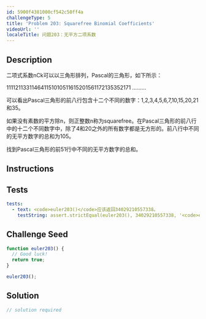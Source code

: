 ```yaml
---
id: 5900f4381000cf542c50ff4a
challengeType: 5
title: 'Problem 203: Squarefree Binomial Coefficients'
videoUrl: ''
localeTitle: 问题203：无平方二项系数
---
```


## Description
<section id="description">二项式系数nCk可以以三角形排列，Pascal的三角形，如下所示： <p> 111121133114641151010511615201561172135352171 ......... </p><p>可以看出Pascal三角形的前八行包含十二个不同的数字：1,2,3,4,5,6,7,10,15,20,21和35。 </p><p>如果没有素数的平方除n，则正整数n称为squarefree。在Pascal三角形的前八行中的十二个不同数字中，除了4和20之外的所有数字都是无方形的。前八行中不同的无平方数字的总和为105。 </p><p>找到Pascal三角形的前51行中不同的无平方数字的总和。 </p></section>

## Instructions
<section id="instructions">
</section>

## Tests
<section id='tests'>

```yml
tests:
  - text: <code>euler203()</code>应该返回34029210557338。
    testString: assert.strictEqual(euler203(), 34029210557338, '<code>euler203()</code> should return 34029210557338.');

```

</section>

## Challenge Seed
<section id='challengeSeed'>

<div id='js-seed'>

```js
function euler203() {
  // Good luck!
  return true;
}

euler203();

```

</div>



</section>

## Solution
<section id='solution'>

```js
// solution required
```
</section>
